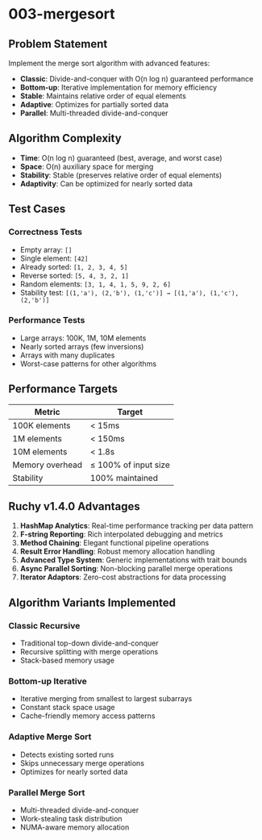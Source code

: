 # 003-mergesort

## Problem Statement

Implement the merge sort algorithm with advanced features:
- **Classic**: Divide-and-conquer with O(n log n) guaranteed performance
- **Bottom-up**: Iterative implementation for memory efficiency
- **Stable**: Maintains relative order of equal elements
- **Adaptive**: Optimizes for partially sorted data
- **Parallel**: Multi-threaded divide-and-conquer

## Algorithm Complexity

- **Time**: O(n log n) guaranteed (best, average, and worst case)
- **Space**: O(n) auxiliary space for merging
- **Stability**: Stable (preserves relative order of equal elements)
- **Adaptivity**: Can be optimized for nearly sorted data

## Test Cases

### Correctness Tests
- Empty array: `[]`
- Single element: `[42]`
- Already sorted: `[1, 2, 3, 4, 5]`
- Reverse sorted: `[5, 4, 3, 2, 1]`
- Random elements: `[3, 1, 4, 1, 5, 9, 2, 6]`
- Stability test: `[(1,'a'), (2,'b'), (1,'c')] → [(1,'a'), (1,'c'), (2,'b')]`

### Performance Tests
- Large arrays: 100K, 1M, 10M elements
- Nearly sorted arrays (few inversions)
- Arrays with many duplicates
- Worst-case patterns for other algorithms

## Performance Targets

| Metric | Target |
|--------|---------|
| 100K elements | < 15ms |
| 1M elements | < 150ms |
| 10M elements | < 1.8s |
| Memory overhead | ≤ 100% of input size |
| Stability | 100% maintained |

## Ruchy v1.4.0 Advantages

1. **HashMap Analytics**: Real-time performance tracking per data pattern
2. **F-string Reporting**: Rich interpolated debugging and metrics
3. **Method Chaining**: Elegant functional pipeline operations
4. **Result Error Handling**: Robust memory allocation handling
5. **Advanced Type System**: Generic implementations with trait bounds
6. **Async Parallel Sorting**: Non-blocking parallel merge operations
7. **Iterator Adaptors**: Zero-cost abstractions for data processing

## Algorithm Variants Implemented

### Classic Recursive
- Traditional top-down divide-and-conquer
- Recursive splitting with merge operations
- Stack-based memory usage

### Bottom-up Iterative  
- Iterative merging from smallest to largest subarrays
- Constant stack space usage
- Cache-friendly memory access patterns

### Adaptive Merge Sort
- Detects existing sorted runs
- Skips unnecessary merge operations
- Optimizes for nearly sorted data

### Parallel Merge Sort
- Multi-threaded divide-and-conquer
- Work-stealing task distribution
- NUMA-aware memory allocation